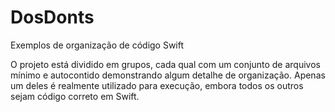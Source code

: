 # DosDonts
Exemplos de organização de código Swift

O projeto está dividido em grupos, cada qual com um conjunto de arquivos mínimo e autocontido demonstrando algum detalhe de organização. Apenas um deles é realmente utilizado para execução, embora todos os outros sejam código correto em Swift.
